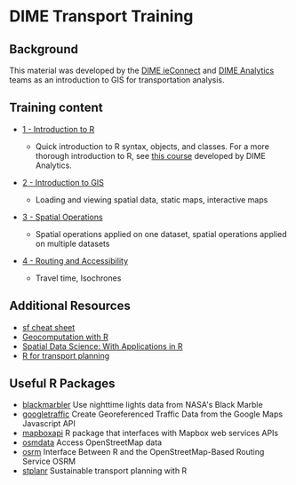 # DIME Transport Training

## Background

This material was developed by the [DIME ieConnect](https://www.worldbank.org/en/research/dime/brief/transport) and [DIME Analytics](https://www.worldbank.org/en/research/dime/data-and-analytics) teams as an introduction to GIS for transportation analysis.

## Training content

* [1 - Introduction to R](https://raw.githack.com/dime-worldbank/dime-transport-training/main/Presentations/01_introductory_module_R.html)
  - Quick introduction to R syntax, objects, and classes. For a more thorough introduction to R, see [this course](https://github.com/worldbank/dime-r-training/tree/main) developed by DIME Analytics.

* [2 - Introduction to GIS](https://raw.githack.com/dime-worldbank/dime-transport-training/main/Presentations/02-spatial-data-into.html)
  - Loading and viewing spatial data, static maps, interactive maps

* [3 - Spatial Operations](https://raw.githack.com/dime-worldbank/dime-transport-training/main/Presentations/03-spatial-data-operations.html)
  - Spatial operations applied on one dataset, spatial operations applied on multiple datasets
  
* [4 - Routing and Accessibility](https://raw.githack.com/dime-worldbank/dime-transport-training/main/Presentations/04_accessibility_R.html)
  - Travel time, Isochrones

## Additional Resources

* [sf cheat sheet](https://github.com/rstudio/cheatsheets/blob/main/sf.pdf)
* [Geocomputation with R](https://r.geocompx.org/)
* [Spatial Data Science: With Applications in R](https://r-spatial.org/book/)
* [R for transport planning](https://www.robinlovelace.net/presentations/user2019-r-for-transport-planning.html#1)

## Useful R Packages

* [blackmarbler](https://github.com/worldbank/blackmarbler) Use nighttime lights data from NASA's Black Marble
* [googletraffic](https://github.com/dime-worldbank/googletraffic) Create Georeferenced Traffic Data from the Google Maps Javascript API
* [mapboxapi](https://walker-data.com/mapboxapi/) R package that interfaces with Mapbox web services APIs
* [osmdata](https://github.com/ropensci/osmdata) Access OpenStreetMap data
* [osrm](https://github.com/riatelab/osrm) Interface Between R and the OpenStreetMap-Based Routing Service OSRM
* [stplanr](https://github.com/ropensci/stplanr) Sustainable transport planning with R


